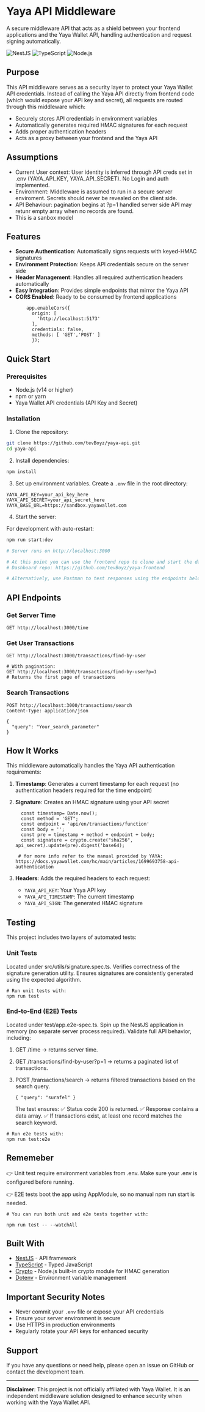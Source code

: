 # Yaya API Middleware

A secure middleware API that acts as a shield between your frontend applications and the Yaya Wallet API, handling authentication and request signing automatically.

![NestJS](https://img.shields.io/badge/NestJS-E0234E?style=for-the-badge&logo=nestjs&logoColor=white)
![TypeScript](https://img.shields.io/badge/TypeScript-3178C6?style=for-the-badge&logo=typescript&logoColor=white)
![Node.js](https://img.shields.io/badge/Node.js-339933?style=for-the-badge&logo=nodedotjs&logoColor=white)

## Purpose

This API middleware serves as a security layer to protect your Yaya Wallet API credentials. Instead of calling the Yaya API directly from frontend code (which would expose your API key and secret), all requests are routed through this middleware which:

- Securely stores API credentials in environment variables
- Automatically generates required HMAC signatures for each request
- Adds proper authentication headers
- Acts as a proxy between your frontend and the Yaya API

## Assumptions

- Current User context:
  User identity is inferred through API creds set in .env (YAYA_API_KEY, YAYA_API_SECRET). No Login and auth implemented.
- Environment:
  Middleware is assumed to run in a secure server enviroment. Secrets should never be revealed on the client side.
- API Behaviour:
  pagination begins at ?p=1 handled server side
  API may retunr empty array when no records are found.
- This is a sanbox model

## Features

- **Secure Authentication**: Automatically signs requests with keyed-HMAC signatures
- **Environment Protection**: Keeps API credentials secure on the server side
- **Header Management**: Handles all required authentication headers automatically
- **Easy Integration**: Provides simple endpoints that mirror the Yaya API
- **CORS Enabled**: Ready to be consumed by frontend applications
  ```CORS
      app.enableCors({
        origin: [
          'http://localhost:5173'
        ],
        credentials: false,
        methods: [ 'GET','POST' ]
        });
  ```

## Quick Start

### Prerequisites

- Node.js (v14 or higher)
- npm or yarn
- Yaya Wallet API credentials (API Key and Secret)

### Installation

1. Clone the repository:

```bash
git clone https://github.com/tevBoyz/yaya-api.git
cd yaya-api
```

2. Install dependencies:

```bash
npm install
```

3. Set up environment variables. Create a `.env` file in the root directory:

```env
YAYA_API_KEY=your_api_key_here
YAYA_API_SECRET=your_api_secret_here
YAYA_BASE_URL=https://sandbox.yayawallet.com
```

4. Start the server:

For development with auto-restart:

```bash
npm run start:dev

# Server runs on http://localhost:3000

# At this point you can use the frontend repo to clone and start the dashboard to view results
# Dashboard repo: https://github.com/tevBoyz/yaya-frontend

# Alternatively, use Postman to test responses using the endpoints below
```

## API Endpoints

### Get Server Time

```http
GET http://localhost:3000/time
```

### Get User Transactions

```http
GET http://localhost:3000/transactions/find-by-user

# With pagination:
GET http://localhost:3000/transactions/find-by-user?p=1
# Returns the first page of transactions
```

### Search Transactions

```http
POST http://localhost:3000/transactions/search
Content-Type: application/json

{
  "query": "Your_search_parameter"
}
```

## How It Works

This middleware automatically handles the Yaya API authentication requirements:

1. **Timestamp**: Generates a current timestamp for each request (no authentication headers required for the time endpoint)
2. **Signature**: Creates an HMAC signature using your API secret

   ```signature formula
     const timestamp= Date.now();
     const method = 'GET";
     const endpoint = 'api/en/transactions/function'
     const body = '';
     const pre = timestamp + method + endpoint + body;
     const signature = crypto.create("sha256", api_secret).update(pre).digest('base64);

    # for more info refer to the manual provided by YAYA: https://docs.yayawallet.com/hc/main/articles/1699693758-api-authentication
   ```

3. **Headers**: Adds the required headers to each request:
   - `YAYA_API_KEY`: Your Yaya API key
   - `YAYA_API_TIMESTAMP`: The current timestamp
   - `YAYA_API_SIGN`: The generated HMAC signature

## Testing

This project includes two layers of automated tests:

### Unit Tests

Located under src/utils/signature.spec.ts.
Verifies correctness of the signature generation utility.
Ensures signatures are consistently generated using the expected algorithm.

```
# Run unit tests with:
npm run test

```

### End-to-End (E2E) Tests

Located under test/app.e2e-spec.ts.
Spin up the NestJS application in memory (no separate server process required).
Validate full API behavior, including:

1. GET /time → returns server time.

2. GET /transactions/find-by-user?p=1 → returns a paginated list of transactions.

3. POST /transactions/search → returns filtered transactions based on the search query.
   ```
   { "query": "surafel" }
   ```
   The test ensures:
   ✅ Status code 200 is returned.
   ✅ Response contains a data array.
   ✅ If transactions exist, at least one record matches the search keyword.

```
# Run e2e tests with:
npm run test:e2e
```

## Rememeber

👉 Unit test require environment variables from .env. Make sure your .env is configured before running.

👉 E2E tests boot the app using AppModule, so no manual npm run start is needed.

```
# You can run both unit and e2e tests together with:

npm run test -- --watchAll
```

## Built With

- [NestJS](https://nestjs.com/) - API framework
- [TypeScript](https://www.typescriptlang.org/) - Typed JavaScript
- [Crypto](https://nodejs.org/api/crypto.html) - Node.js built-in crypto module for HMAC generation
- [Dotenv](https://github.com/motdotla/dotenv) - Environment variable management

## Important Security Notes

- Never commit your `.env` file or expose your API credentials
- Ensure your server environment is secure
- Use HTTPS in production environments
- Regularly rotate your API keys for enhanced security

## Support

If you have any questions or need help, please open an issue on GitHub or contact the development team.

---

**Disclaimer**: This project is not officially affiliated with Yaya Wallet. It is an independent middleware solution designed to enhance security when working with the Yaya Wallet API.
